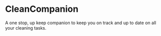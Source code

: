 # CleanCompanion
A one stop, up keep companion to keep you on track and up to date on all your cleaning tasks.
